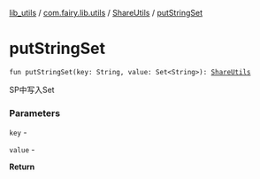 [lib_utils](../../index.md) / [com.fairy.lib.utils](../index.md) / [ShareUtils](index.md) / [putStringSet](./put-string-set.md)

# putStringSet

`fun putStringSet(key: String, value: Set<String>): `[`ShareUtils`](index.md)

SP中写入Set

### Parameters

`key` -

`value` -

**Return**

